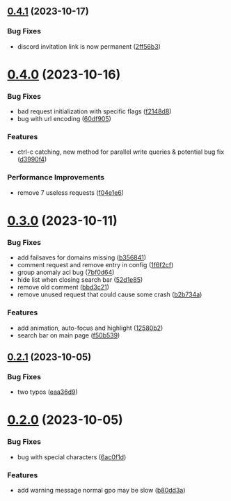 ## [0.4.1](https://github.com/Mazars-Tech/AD_Miner/compare/v0.4.0...v0.4.1) (2023-10-17)


### Bug Fixes

* discord invitation link is now permanent ([2ff56b3](https://github.com/Mazars-Tech/AD_Miner/commit/2ff56b34303696009d233abc3937367679e0ad01))



# [0.4.0](https://github.com/Mazars-Tech/AD_Miner/compare/v0.3.0...v0.4.0) (2023-10-16)


### Bug Fixes

* bad request initialization with specific flags ([f2148d8](https://github.com/Mazars-Tech/AD_Miner/commit/f2148d875bcc6b71d963fb38de6cf2db9b203a17))
* bug with url encoding ([60df905](https://github.com/Mazars-Tech/AD_Miner/commit/60df905106a9d24125b3a324907ea248d01b8180))


### Features

* ctrl-c catching, new method for parallel write queries & potential bug fix ([d3990f4](https://github.com/Mazars-Tech/AD_Miner/commit/d3990f4b531bc51dbc508f8985a9b266187c47dd))


### Performance Improvements

* remove 7 useless requests ([f04e1e6](https://github.com/Mazars-Tech/AD_Miner/commit/f04e1e6f3f10fe0d0cc4f846e21210d99c9ca660))



# [0.3.0](https://github.com/Mazars-Tech/AD_Miner/compare/v0.2.1...v0.3.0) (2023-10-11)


### Bug Fixes

* add failsaves for domains missing ([b356841](https://github.com/Mazars-Tech/AD_Miner/commit/b35684168987aa6a528594aa9e3cc48c356b5bb7))
* comment request and remove entry in config ([1f6f2cf](https://github.com/Mazars-Tech/AD_Miner/commit/1f6f2cf965f1cf042db2df0f976e8af5f2e93fbe))
* group anomaly acl bug ([7bf0d64](https://github.com/Mazars-Tech/AD_Miner/commit/7bf0d64203b476845001108e069147727861606f))
* hide list when closing search bar ([52d1e85](https://github.com/Mazars-Tech/AD_Miner/commit/52d1e85e4603c7201f3a25008e2e6103d25ffc7c))
* remove old comment ([bbd3c21](https://github.com/Mazars-Tech/AD_Miner/commit/bbd3c21f8aca77476074db1a4c38453a464b8b2f))
* remove unused request that could cause some crash ([b2b734a](https://github.com/Mazars-Tech/AD_Miner/commit/b2b734aaf0649ac1c6df2a700b044614627c9e47))


### Features

* add animation, auto-focus and highlight ([12580b2](https://github.com/Mazars-Tech/AD_Miner/commit/12580b2eebff273e6602dab1ef77cb06a22cb6d4))
* search bar on main page ([f50b539](https://github.com/Mazars-Tech/AD_Miner/commit/f50b539284b712f703dcbfd89f1644d9ab109779))



## [0.2.1](https://github.com/Mazars-Tech/AD_Miner/compare/v0.2.0...v0.2.1) (2023-10-05)


### Bug Fixes

* two typos ([eaa36d9](https://github.com/Mazars-Tech/AD_Miner/commit/eaa36d9284f1a53a6f034ec33ff38725e5e72ce1))



# [0.2.0](https://github.com/Mazars-Tech/AD_Miner/compare/v0.1.3...v0.2.0) (2023-10-05)


### Bug Fixes

* bug with special characters ([6ac0f1d](https://github.com/Mazars-Tech/AD_Miner/commit/6ac0f1d85beffd0fef374778dea3339932a8ffce))


### Features

* add warning message normal gpo may be slow ([b80dd3a](https://github.com/Mazars-Tech/AD_Miner/commit/b80dd3ac93864a43c0deb0ec864b566976245a47))



